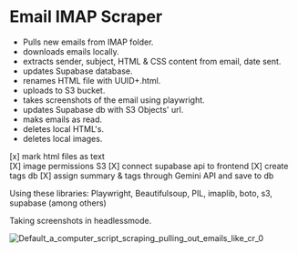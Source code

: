 # Email IMAP Scraper

* Pulls new emails from IMAP folder.
* downloads emails locally.
* extracts sender, subject, HTML & CSS content from email, date sent.
* updates Supabase database.
* renames HTML file with UUID+.html.
* uploads to S3 bucket.
* takes screenshots of the email using playwright.
* updates Supabase db with S3 Objects' url.
* maks emails as read.
* deletes local HTML's.
* deletes local images.

[x] mark html files as text <br />
[X] image permissions S3
[X] connect supabase api to frontend
[X] create tags db
[X] assign summary & tags through Gemini API and save to db

Using these libraries: Playwright, Beautifulsoup, PIL, imaplib, boto, s3, supabase (among others)

Taking screenshots in headlessmode.

![Default_a_computer_script_scraping_pulling_out_emails_like_cr_0](https://github.com/rogergarciaseo/EmailScrapper/assets/96830104/94c97def-fe30-4b3f-940f-4ea39326d562)
